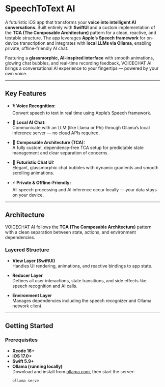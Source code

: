 # SpeechToText AI

A futuristic iOS app that transforms your **voice into intelligent AI conversations**. Built entirely with **SwiftUI** and a custom implementation of the **TCA (The Composable Architecture)** pattern for a clean, reactive, and testable structure. The app leverages **Apple’s Speech framework** for on-device transcription and integrates with **local LLMs via Ollama**, enabling private, offline-friendly AI chat.  

Featuring a **glassmorphic, AI-inspired interface** with smooth animations, glowing chat bubbles, and real-time recording feedback, VOICECHAT AI brings a conversational AI experience to your fingertips — powered by your own voice.

---

## Key Features

- 🎙️ **Voice Recognition:**  
  Convert speech to text in real time using Apple’s Speech framework.

- 🤖 **Local AI Chat:**  
  Communicate with an LLM (like Llama or Phi) through Ollama’s local inference server — no cloud APIs required.

- 🧠 **Composable Architecture (TCA):**  
  A fully custom, dependency-free TCA setup for predictable state management and clear separation of concerns.

- 💬 **Futuristic Chat UI:**  
  Elegant, glassmorphic chat bubbles with dynamic gradients and smooth scrolling animations.

- ⚡ **Private & Offline-Friendly:**  
  All speech processing and AI inference occur locally — your data stays on your device.

---

## Architecture

VOICECHAT AI follows the **TCA (The Composable Architecture)** pattern with a clean separation between state, actions, and environment dependencies.

### Layered Structure

- **View Layer (SwiftUI)**  
  Handles UI rendering, animations, and reactive bindings to app state.

- **Reducer Layer**  
  Defines all user interactions, state transitions, and side effects like speech recognition and AI calls.

- **Environment Layer**  
  Manages dependencies including the speech recognizer and Ollama network client.

---

## Getting Started

### Prerequisites

- **Xcode 16+**  
- **iOS 17.0+**  
- **Swift 5.9+**  
- **Ollama (running locally)**  
  Download and install from [ollama.com](https://ollama.com), then start the server:
  ```bash
  ollama serve
